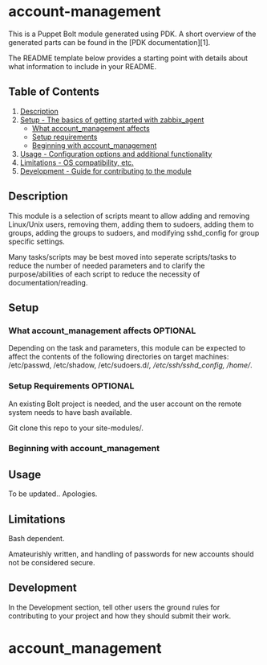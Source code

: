 # account-management

This is a Puppet Bolt module generated using PDK. A short overview of the generated parts can be found
in the [PDK documentation][1].

The README template below provides a starting point with details about what
information to include in your README.

## Table of Contents

1. [Description](#description)
1. [Setup - The basics of getting started with zabbix_agent](#setup)
    * [What account_management affects](#what-account_management-affects)
    * [Setup requirements](#setup-requirements)
    * [Beginning with account_management](#beginning-with-account_management)
1. [Usage - Configuration options and additional functionality](#usage)
1. [Limitations - OS compatibility, etc.](#limitations)
1. [Development - Guide for contributing to the module](#development)

## Description

This module is a selection of scripts meant to allow adding and removing Linux/Unix
users, removing them, adding them to sudoers, adding them to groups, adding the groups
to sudoers, and modifying sshd_config for group specific settings.

Many tasks/scripts may be best moved into seperate scripts/tasks to reduce the number
of needed parameters and to clarify the purpose/abilities of each script to reduce the necessity
of documentation/reading.

## Setup

### What account_management affects **OPTIONAL**

Depending on the task and parameters, this module can be expected to affect the contents of the
following directories on target machines: /etc/passwd, /etc/shadow, /etc/sudoers.d/*, /etc/ssh/sshd_config,
/home/*.

### Setup Requirements **OPTIONAL**

An existing Bolt project is needed, and the user account on the remote system needs to have bash available.

Git clone this repo to your site-modules/.

### Beginning with account_management


## Usage

To be updated.. Apologies.


## Limitations

Bash dependent.

Amateurishly written, and handling of passwords for new accounts should not be considered secure.

## Development

In the Development section, tell other users the ground rules for contributing
to your project and how they should submit their work.

# account_management
